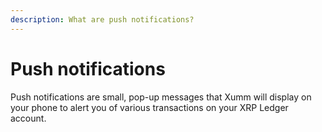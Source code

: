 ```yaml
---
description: What are push notifications?
---
```


# Push notifications

Push notifications are small, pop-up messages that Xumm will display on your phone to alert you of various transactions on your XRP Ledger account.

